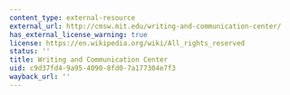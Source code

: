 ```yaml
---
content_type: external-resource
external_url: http://cmsw.mit.edu/writing-and-communication-center/
has_external_license_warning: true
license: https://en.wikipedia.org/wiki/All_rights_reserved
status: ''
title: Writing and Communication Center
uid: c9d37fd4-9a95-4090-8fd0-7a177304e7f3
wayback_url: ''
---
```

